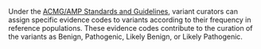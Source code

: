 Under the [ACMG/AMP Standards and Guidelines](https://pubmed.ncbi.nlm.nih.gov/25741868/), variant curators can assign specific evidence codes to variants according to their frequency in reference populations. These evidence codes contribute to the curation of the variants as Benign, Pathogenic, Likely Benign, or Likely Pathogenic.
